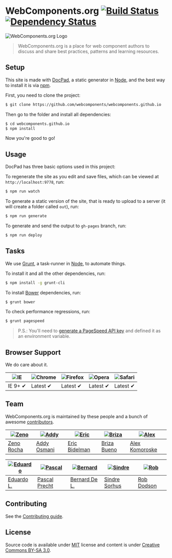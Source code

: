 # WebComponents.org [![Build Status](https://secure.travis-ci.org/webcomponents/webcomponents.github.io.svg?branch=site)](https://travis-ci.org/webcomponents/webcomponents.github.io) [![Dependency Status](https://david-dm.org/webcomponents/webcomponents.github.io.svg?theme=shields.io)](https://david-dm.org/webcomponents/webcomponents.github.io)

![WebComponents.org Logo](https://cloud.githubusercontent.com/assets/398893/3528601/e2ffcea8-0790-11e4-9c7f-65c897e17547.png)

> WebComponents.org is a place for web component authors to discuss and share best practices, patterns and learning resources.

## Setup

This site is made with [DocPad](https://github.com/bevry/docpad), a static generator in [Node](http://nodejs.org/), and the best way to install it is via [npm](http://npmjs.org/).

First, you need to clone the project:

```sh
$ git clone https://github.com/webcomponents/webcomponents.github.io
```

Then go to the folder and install all dependencies:

```sh
$ cd webcomponents.github.io
$ npm install
```

Now you're good to go!

## Usage

DocPad has three basic options used in this project:

To regenerate the site as you edit and save files, which can be viewed at `http://localhost:9778`, run:

```sh
$ npm run watch
```

To generate a static version of the site, that is ready to upload to a server (it will create a folder called `out`), run:

```sh
$ npm run generate
```

To generate and send the output to `gh-pages` branch, run:

```sh
$ npm run deploy
```

## Tasks

We use [Grunt](http://gruntjs.com/), a task-runner in [Node](http://nodejs.org/), to automate things.

To install it and all the other dependencies, run:

```sh
$ npm install -g grunt-cli
```

To install [Bower](http://bower.io/) dependencies, run:

```sh
$ grunt bower
```

To check performance regressions, run:

```sh
$ grunt pagespeed
```

> P.S.: You'll need to [generate a PageSpeed API key](https://developers.google.com/speed/docs/insights/v1/getting_started#auth) and defined it as an environment variable.

## Browser Support

We do care about it.

![IE](https://cloud.githubusercontent.com/assets/398893/3528325/20373e76-078e-11e4-8e3a-1cb86cf506f0.png) | ![Chrome](https://cloud.githubusercontent.com/assets/398893/3528328/23bc7bc4-078e-11e4-8752-ba2809bf5cce.png) | ![Firefox](https://cloud.githubusercontent.com/assets/398893/3528329/26283ab0-078e-11e4-84d4-db2cf1009953.png) | ![Opera](https://cloud.githubusercontent.com/assets/398893/3528330/27ec9fa8-078e-11e4-95cb-709fd11dac16.png) | ![Safari](https://cloud.githubusercontent.com/assets/398893/3528331/29df8618-078e-11e4-8e3e-ed8ac738693f.png)
--- | --- | --- | --- | --- |
IE 9+ ✔ | Latest ✔ | Latest ✔ | Latest ✔ | Latest ✔ |


## Team

WebComponents.org is maintained by these people and a bunch of awesome [contributors](https://github.com/webcomponents/webcomponents.github.io/graphs/contributors).

[![Zeno](https://2.gravatar.com/avatar/e190023b66e2b8aa73a842b106920c93)](https://github.com/zenorocha) | [![Addy](https://2.gravatar.com/avatar/96270e4c3e5e9806cf7245475c00b275)](https://github.com/addyosmani) | [![Eric](https://2.gravatar.com/avatar/e7948aac7c52b26470be80311873a398)](https://github.com/ebidel) | [![Briza](https://2.gravatar.com/avatar/c272a0a8972473fdf231f2b2d897c242)](https://github.com/brizabueno) | [![Alex](https://2.gravatar.com/avatar/6b6e18cfbf7f90a6848d85db7348b0e9)](https://github.com/jkomoros)
--- | --- | --- | --- | ---
[Zeno Rocha](https://github.com/zenorocha) | [Addy Osmani](https://github.com/addyosmani) | [Eric Bidelman](https://github.com/ebidel) | [Briza Bueno](https://github.com/brizabueno) | [Alex Komoroske](https://github.com/jkomoros)

[![Eduardo](https://2.gravatar.com/avatar/42327de520e674a6d1686845b30778d0)](https://github.com/eduardolundgren) | [![Pascal](https://2.gravatar.com/avatar/b32bdb1fc9fdadeb45d7a1267fdd2fc4)](https://github.com/PascalPrecht) | [![Bernard](https://2.gravatar.com/avatar/bc16c9be1e05e65395487b78b1cc72c0)](https://github.com/bernarddeluna) | [![Sindre](https://2.gravatar.com/avatar/d36a92237c75c5337c17b60d90686bf9)](https://github.com/sindresorhus) | [![Rob](https://2.gravatar.com/avatar/95c3a3b33ea51545229c625bef42e343)](https://github.com/robdodson)
--- | --- | --- | --- | ---
[Eduardo L.](https://github.com/eduardolundgren) | [Pascal Precht](https://github.com/PascalPrecht) | [Bernard De L.](https://github.com/bernarddeluna) | [Sindre Sorhus](https://github.com/sindresorhus) | [Rob Dodson](https://github.com/robdodson)

## Contributing

See the [Contributing guide](https://github.com/webcomponents/webcomponents.github.io/blob/site/CONTRIBUTING.md).

## License

Source code is available under [MIT](http://opensource.org/licenses/MIT) license and content is under [Creative Commons BY-SA 3.0](http://creativecommons.org/licenses/by-sa/3.0/deed.en_US).
